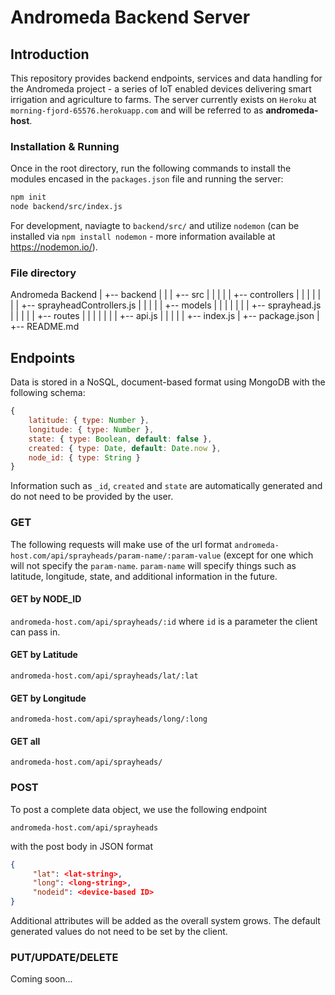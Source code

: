 # Andromeda Backend Server

## Introduction 
This repository provides backend endpoints, services and data handling for the Andromeda project - a series of IoT enabled devices delivering smart irrigation and agriculture to farms. The server currently exists on `Heroku` at `morning-fjord-65576.herokuapp.com` and will be referred to as **andromeda-host**. 

### Installation & Running 
Once in the root directory, run the following commands to install the modules encased in the `packages.json` file and running the server:

``` bash
npm init
node backend/src/index.js
```

For development, naviagte to `backend/src/` and utilize `nodemon` (can be installed via `npm install nodemon` - more information available at https://nodemon.io/).

### File directory

Andromeda Backend
|
+-- backend
|  |
|  +-- src
|  |  |
|  |  +-- controllers
|  |  |  |
|  |  |  +-- sprayheadControllers.js
|  |  |
|  |  +-- models
|  |  |  |
|  |  |  +-- sprayhead.js
|  |  |
|  |  +-- routes
|  |  |  |
|  |  |  +-- api.js
|  |  |
|  |  +-- index.js
|
+-- package.json
|
+-- README.md

## Endpoints

Data is stored in a NoSQL, document-based format using MongoDB with the following schema:

```javascript
{
    latitude: { type: Number },
    longitude: { type: Number },
    state: { type: Boolean, default: false },
    created: { type: Date, default: Date.now },
    node_id: { type: String }
}
```

Information such as `_id`, `created` and `state` are automatically generated and do not need to be provided by the user. 

### GET

The following requests will make use of the url format `andromeda-host.com/api/sprayheads/param-name/:param-value` (except for one which will not specify the `param-name`. `param-name` will specify things such as latitude, longitude, state, and additional information in the future. 

#### GET by NODE_ID

`andromeda-host.com/api/sprayheads/:id` where `id` is a parameter the client can pass in.

#### GET by Latitude

`andromeda-host.com/api/sprayheads/lat/:lat`

#### GET by Longitude

`andromeda-host.com/api/sprayheads/long/:long`

#### GET all

`andromeda-host.com/api/sprayheads/`

### POST

To post a complete data object, we use the following endpoint

`andromeda-host.com/api/sprayheads` 

with the post body in JSON format

```json
{
     "lat": <lat-string>,
     "long": <long-string>,
     "nodeid": <device-based ID>
}
```

Additional attributes will be added as the overall system grows. The default generated values do not need to be set by the client. 

### PUT/UPDATE/DELETE

Coming soon...

